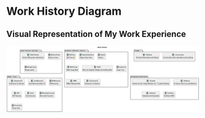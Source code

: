 # Work History Diagram

## Visual Representation of My Work Experience

![Work History](./uml_diagrams/work_history_diagram.png)
